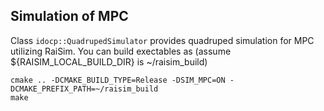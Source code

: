 ## Simulation of MPC

Class `idocp::QuadrupedSimulator` provides quadruped simulation for MPC utilizing RaiSim.
You can build exectables as (assume ${RAISIM_LOCAL_BUILD_DIR} is ~/raisim_build)
```
cmake .. -DCMAKE_BUILD_TYPE=Release -DSIM_MPC=ON -DCMAKE_PREFIX_PATH=~/raisim_build
make
```